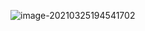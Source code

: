 ![image-20210325194541702](C:%5CUsers%5Cjun%20Ding%5CAppData%5CRoaming%5CTypora%5Ctypora-user-images%5Cimage-20210325194541702.png)